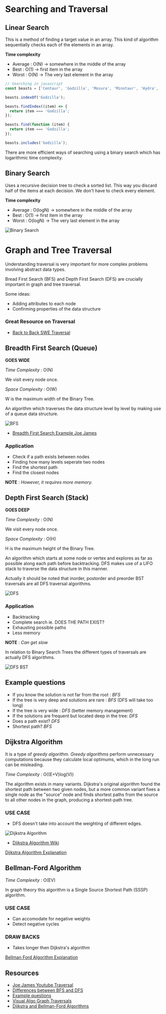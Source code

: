 # Searching and Traversal

## Linear Search

This is a method of finding a target value in an array. This kind of algorithm sequentially checks each of the elements in an array.

**Time complexity**

- Average : O(N) -> somewhere in the middle of the array
- Best : O(1) -> first item in the array
- Worst : O(N) -> The very last element in the array

```javascript
// Searching in javascript
const beasts = ['Centaur', 'Godzilla', 'Mosura', 'Minotaur', 'Hydra', 'Nessie'];

beasts.indexOf('Godzilla');

beasts.findIndex((item) => {
  return item === 'Godzilla';
});

beasts.find(function (item) {
  return item === 'Godzilla';
});

beasts.includes('Godzilla');
```

There are more efficient ways of searching using a binary search which has logarithmic time complexity.

## Binary Search

Uses a recursive decision tree to check a sorted list. This way you discard half of the items at each decision. We don't have to check every element.

**Time complexity**

- Average : O(logN) -> somewhere in the middle of the array
- Best : O(1) -> first item in the array
- Worst : O(logN) -> The very last element in the array

![Binary Search](./binary-search.png)

# Graph and Tree Traversal

Understanding traversal is very important for more complex problems involving abstract data types.

Bread First Search (BFS) and Depth First Search (DFS) are crucially important in graph and tree traversal.

Some ideas:

- Adding attributes to each node
- Confirming properties of the data structure

### Great Resource on Traversal

- [Back to Back SWE Traversal](https://www.youtube.com/watch?v=TIbUeeksXcI)

## Breadth First Search (Queue)

**GOES WIDE**

_Time Complexity_ : O(N)

We visit every node once.

_Space Complexity_ : O(W)

W is the maximum width of the Binary Tree.

An algorithm which traverses the data structure level by level by making use of a queue data structure.

![BFS](./BFS.gif)

- [Breadth First Search Example Joe James](https://www.youtube.com/watch?v=E_V71Ejz3f4)

### Application

- Check if a path exists between nodes
- Finding how many levels seperate two nodes
- Find the shortest path
- Find the closest nodes

**NOTE** : _However, it requires more memory._

## Depth First Search (Stack)

**GOES DEEP**

_Time Complexity_ : O(N)

We visit every node once.

_Space Complexity_ : O(H)

H is the maximum height of the Binary Tree.

An algorithm which starts at some node or vertex and explores as far as possible along each path before backtracking. DFS makes use of a LIFO stack to traverse the data structure in this manner.

Actually it should be noted that inorder, postorder and preorder BST traversals are all DFS traversal algorithms.

![DFS](./DFS.gif)

### Application

- Backtracking
- Complete search ie. DOES THE PATH EXIST?
- Exhausting possible paths
- Less memory

**NOTE** : _Can get slow_

In relation to Binary Search Trees the different types of traversals are actually DFS algorithms.

![DFS BST](./preorder-traversal.gif)

## Example questions

- If you know the solution is not far from the root : _BFS_
- If the tree is very deep and solutions are rare : _BFS_ (DFS will take too long)
- If the tree is very wide : _DFS_ (better memory management)
- If the solutions are frequent but located deep in the tree: _DFS_
- Does a path exist? _DFS_
- Shortest path? _BFS_

## Dijkstra Algorithm

It is a type of _greedy algorithm_. _Greedy algorithms_ perform unnecessary computations because they calculate local optimums, which in the long run can be misleading.

_Time Complexity_ : O((E+V)log(V))

The algorithm exists in many variants. Dijkstra's original algorithm found the shortest path between two given nodes, but a more common variant fixes a single node as the "source" node and finds shortest paths from the source to all other nodes in the graph, producing a shortest-path tree.

### USE CASE

- DFS doesn't take into account the weighting of different edges.

![Dijkstra Algorithm](./Dijkstra_Animation.gif)

- [Dijkstra Algorithm Wiki](https://en.wikipedia.org/wiki/Dijkstra%27s_algorithm)

[Dijkstra Algorithm Explanation](https://www.youtube.com/watch?v=pVfj6mxhdMw)

## Bellman-Ford Algorithm

_Time Complexity_ : O(EV)

In graph theory this algorithm is a Single Source Shortest Path (SSSP) algorithm.

### USE CASE

- Can accomodate for negative weights
- Detect negative cycles

### DRAW BACKS

- Takes longer then Dijkstra's algorithm

[Bellman Ford Algorithm Explanation](https://www.youtube.com/watch?v=lyw4FaxrwHg)

## Resources

- [Joe James Youtube Traversal](https://www.youtube.com/watch?v=tlPuVe5Otio&t=44s)
- [Differences between BFS and DFS](https://www.geeksforgeeks.org/difference-between-bfs-and-dfs/#:~:text=The%20Time%20complexity%20of%20BFS,and%20E%20stands%20for%20edges.)
- [Example questions](https://www.youtube.com/watch?v=LMH1l2pR8Us)
- [Visual Algo Graph Traversals](https://visualgo.net/en/dfsbfs)
- [Dijkstra and Bellman-Ford Algorithms](https://visualgo.net/en/sssp)
